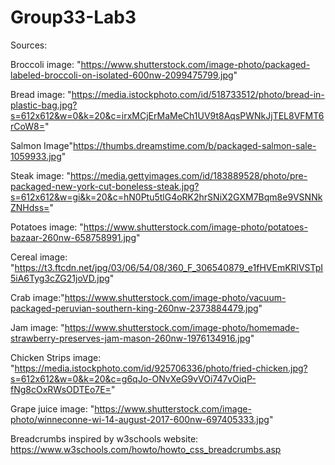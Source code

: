 # Group33-Lab3

Sources:

Broccoli image: "https://www.shutterstock.com/image-photo/packaged-labeled-broccoli-on-isolated-600nw-2099475799.jpg"

Bread	image: "https://media.istockphoto.com/id/518733512/photo/bread-in-plastic-bag.jpg?s=612x612&w=0&k=20&c=irxMCjErMaMeCh1UV9t8AqsPWNkJjTEL8VFMT6rCoW8="
	
Salmon Image"https://thumbs.dreamstime.com/b/packaged-salmon-sale-1059933.jpg"
	
Steak image:  "https://media.gettyimages.com/id/183889528/photo/pre-packaged-new-york-cut-boneless-steak.jpg?s=612x612&w=gi&k=20&c=hN0Ptu5tlG4oRK2hrSNiX2GXM7Bqm8e9VSNNkZNHdss="

Potatoes image: "https://www.shutterstock.com/image-photo/potatoes-bazaar-260nw-658758991.jpg"

Cereal image: "https://t3.ftcdn.net/jpg/03/06/54/08/360_F_306540879_e1fHVEmKRlVSTpI5iA6Tyg3cZG21joVD.jpg"

Crab image:"https://www.shutterstock.com/image-photo/vacuum-packaged-peruvian-southern-king-260nw-2373884479.jpg"

Jam image: "https://www.shutterstock.com/image-photo/homemade-strawberry-preserves-jam-mason-260nw-1976134916.jpg"
	
Chicken Strips image: "https://media.istockphoto.com/id/925706336/photo/fried-chicken.jpg?s=612x612&w=0&k=20&c=g6qJo-ONvXeG9vVOi747vOiqP-fNg8cOxRWsODTEo7E="

Grape juice image: "https://www.shutterstock.com/image-photo/winneconne-wi-14-august-2017-600nw-697405333.jpg"

Breadcrumbs inspired by w3schools website: https://www.w3schools.com/howto/howto_css_breadcrumbs.asp
